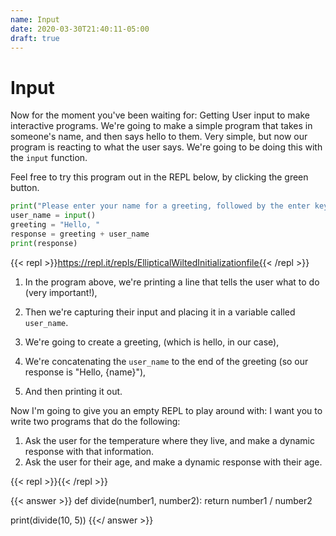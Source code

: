 ```yaml
---
name: Input
date: 2020-03-30T21:40:11-05:00
draft: true
---
```


# Input

Now for the moment you've been waiting for: Getting User input to make interactive programs.
We're going to make a simple program that takes in someone's name, and then says hello to them. Very simple, but now our program is reacting to what the user says.
We're going to be doing this with the `input` function.

Feel free to try this program out in the REPL below, by clicking the green button.

```python
print("Please enter your name for a greeting, followed by the enter key.")
user_name = input()
greeting = "Hello, "
response = greeting + user_name
print(response)
```

{{< repl >}}https://repl.it/repls/EllipticalWiltedInitializationfile{{< /repl >}}

1. In the program above, we're printing a line that tells the user what to do (very important!),

2. Then we're capturing their input and placing it in a variable called `user_name`.
3. We're going to create a greeting, (which is hello, in our case),
4. We're concatenating the `user_name` to the end of the greeting (so our response is "Hello, {name}"),
5. And then printing it out.

Now I'm going to give you an empty REPL to play around with: I want you to write two programs that do the following:

1. Ask the user for the temperature where they live, and make a dynamic response with that information.
2. Ask the user for their age, and make a dynamic response with their age.

{{< repl >}}{{< /repl >}}

{{< answer >}}
def divide(number1, number2):
  return number1 / number2

print(divide(10, 5))
{{</ answer >}}
